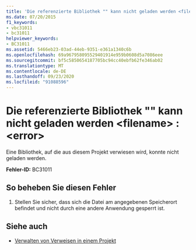 ```yaml
---
title: 'Die referenzierte Bibliothek "" kann nicht geladen werden <filename> : <error>'
ms.date: 07/20/2015
f1_keywords:
- vbc31011
- bc31011
helpviewer_keywords:
- BC31011
ms.assetid: 5466eb23-03ad-44eb-9351-e361a1340c6b
ms.openlocfilehash: 69a967958095529401914e959b0608d5a7086eee
ms.sourcegitcommit: bf5c5850654187705bc94cc40ebfb62fe346ab02
ms.translationtype: MT
ms.contentlocale: de-DE
ms.lasthandoff: 09/23/2020
ms.locfileid: "91088596"
---
```

# <a name="unable-to-load-referenced-library-filename-error"></a>Die referenzierte Bibliothek "" kann nicht geladen werden \<filename> : \<error>

Eine Bibliothek, auf die aus diesem Projekt verwiesen wird, konnte nicht geladen werden.  
  
 **Fehler-ID:** BC31011  
  
## <a name="to-correct-this-error"></a>So beheben Sie diesen Fehler  
  
1. Stellen Sie sicher, dass sich die Datei am angegebenen Speicherort befindet und nicht durch eine andere Anwendung gesperrt ist.  
  
## <a name="see-also"></a>Siehe auch

- [Verwalten von Verweisen in einem Projekt](/visualstudio/ide/managing-references-in-a-project)
